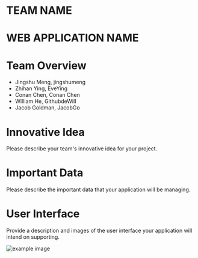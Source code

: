# TEAM NAME

# WEB APPLICATION NAME

# Team Overview

* Jingshu Meng, jingshumeng
* Zhihan Ying, EveYing
* Conan Chen, Conan Chen
* William He, GithubdeWill 
* Jacob Goldman, JacobGo

# Innovative Idea

Please describe your team's innovative idea for your project.

# Important Data

Please describe the important data that your application will be managing.

# User Interface

Provide a description and images of the user interface your
application will intend on supporting.

![example image](imgs/chick.jpg)

